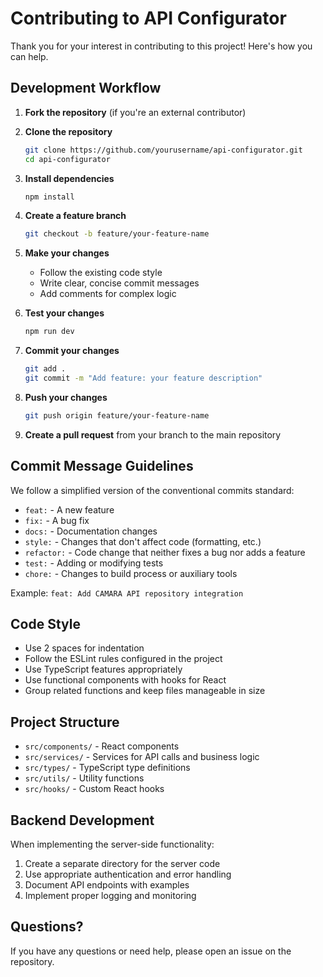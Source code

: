 # Contributing to API Configurator

Thank you for your interest in contributing to this project! Here's how you can help.

## Development Workflow

1. **Fork the repository** (if you're an external contributor)
2. **Clone the repository**
   ```bash
   git clone https://github.com/yourusername/api-configurator.git
   cd api-configurator
   ```

3. **Install dependencies**
   ```bash
   npm install
   ```

4. **Create a feature branch**
   ```bash
   git checkout -b feature/your-feature-name
   ```

5. **Make your changes**
   - Follow the existing code style
   - Write clear, concise commit messages
   - Add comments for complex logic

6. **Test your changes**
   ```bash
   npm run dev
   ```

7. **Commit your changes**
   ```bash
   git add .
   git commit -m "Add feature: your feature description"
   ```

8. **Push your changes**
   ```bash
   git push origin feature/your-feature-name
   ```

9. **Create a pull request** from your branch to the main repository

## Commit Message Guidelines

We follow a simplified version of the conventional commits standard:

- `feat:` - A new feature
- `fix:` - A bug fix
- `docs:` - Documentation changes
- `style:` - Changes that don't affect code (formatting, etc.)
- `refactor:` - Code change that neither fixes a bug nor adds a feature
- `test:` - Adding or modifying tests
- `chore:` - Changes to build process or auxiliary tools

Example: `feat: Add CAMARA API repository integration`

## Code Style

- Use 2 spaces for indentation
- Follow the ESLint rules configured in the project
- Use TypeScript features appropriately
- Use functional components with hooks for React
- Group related functions and keep files manageable in size

## Project Structure

- `src/components/` - React components
- `src/services/` - Services for API calls and business logic
- `src/types/` - TypeScript type definitions
- `src/utils/` - Utility functions
- `src/hooks/` - Custom React hooks

## Backend Development

When implementing the server-side functionality:

1. Create a separate directory for the server code
2. Use appropriate authentication and error handling
3. Document API endpoints with examples
4. Implement proper logging and monitoring

## Questions?

If you have any questions or need help, please open an issue on the repository. 